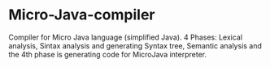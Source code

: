 # Micro-Java-compiler
Compiler for Micro Java language (simplified Java). 
4 Phases: Lexical analysis, Sintax analysis and generating Syntax tree, Semantic analysis
and the 4th phase is generating code for MicroJava interpreter.
